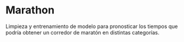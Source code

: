 # Marathon
Limpieza y entrenamiento de modelo para pronosticar los tiempos que podría obtener un corredor de maratón en distintas categorías.
